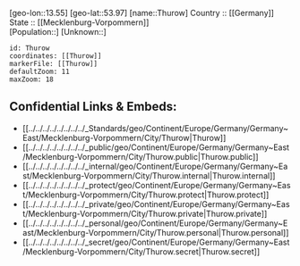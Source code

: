 ﻿---
location: [53.97,13.55] 
mapzoom: [7,12] 
mapmarker: city 
type: City
tags:
- geo/City


SpocWebEntityId: 34859
isDeleted: false
confidential: public

---
[geo-lon::13.55] 
[geo-lat::53.97] 
[name::Thurow] 
Country :: [[Germany]]  
State :: [[Mecklenburg-Vorpommern]]  
[Population::] 
[Unknown::] 


```leaflet
id: Thurow
coordinates: [[Thurow]] 
markerFile: [[Thurow]] 
defaultZoom: 11 
maxZoom: 18
```


## Confidential Links & Embeds: 
- [[../../../../../../../../_Standards/geo/Continent/Europe/Germany/Germany~East/Mecklenburg-Vorpommern/City/Thurow|Thurow]] 
- [[../../../../../../../../_public/geo/Continent/Europe/Germany/Germany~East/Mecklenburg-Vorpommern/City/Thurow.public|Thurow.public]] 
- [[../../../../../../../../_internal/geo/Continent/Europe/Germany/Germany~East/Mecklenburg-Vorpommern/City/Thurow.internal|Thurow.internal]] 
- [[../../../../../../../../_protect/geo/Continent/Europe/Germany/Germany~East/Mecklenburg-Vorpommern/City/Thurow.protect|Thurow.protect]] 
- [[../../../../../../../../_private/geo/Continent/Europe/Germany/Germany~East/Mecklenburg-Vorpommern/City/Thurow.private|Thurow.private]] 
- [[../../../../../../../../_personal/geo/Continent/Europe/Germany/Germany~East/Mecklenburg-Vorpommern/City/Thurow.personal|Thurow.personal]] 
- [[../../../../../../../../_secret/geo/Continent/Europe/Germany/Germany~East/Mecklenburg-Vorpommern/City/Thurow.secret|Thurow.secret]] 
